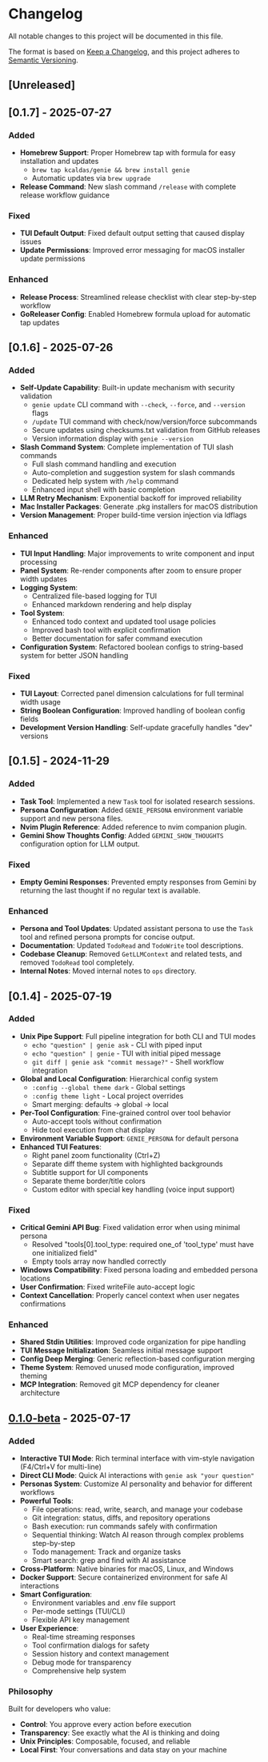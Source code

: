 # Changelog

All notable changes to this project will be documented in this file.

The format is based on [Keep a Changelog](https://keepachangelog.com/en/1.0.0/),
and this project adheres to [Semantic Versioning](https://semver.org/spec/v2.0.0.html).

## [Unreleased]

## [0.1.7] - 2025-07-27

### Added
- **Homebrew Support**: Proper Homebrew tap with formula for easy installation and updates
  - `brew tap kcaldas/genie && brew install genie`
  - Automatic updates via `brew upgrade`
- **Release Command**: New slash command `/release` with complete release workflow guidance

### Fixed
- **TUI Default Output**: Fixed default output setting that caused display issues
- **Update Permissions**: Improved error messaging for macOS installer update permissions

### Enhanced
- **Release Process**: Streamlined release checklist with clear step-by-step workflow
- **GoReleaser Config**: Enabled Homebrew formula upload for automatic tap updates

## [0.1.6] - 2025-07-26

### Added
- **Self-Update Capability**: Built-in update mechanism with security validation
  - `genie update` CLI command with `--check`, `--force`, and `--version` flags
  - `/update` TUI command with check/now/version/force subcommands
  - Secure updates using checksums.txt validation from GitHub releases
  - Version information display with `genie --version`
- **Slash Command System**: Complete implementation of TUI slash commands
  - Full slash command handling and execution
  - Auto-completion and suggestion system for slash commands
  - Dedicated help system with `/help` command
  - Enhanced input shell with basic completion
- **LLM Retry Mechanism**: Exponential backoff for improved reliability
- **Mac Installer Packages**: Generate .pkg installers for macOS distribution
- **Version Management**: Proper build-time version injection via ldflags

### Enhanced
- **TUI Input Handling**: Major improvements to write component and input processing
- **Panel System**: Re-render components after zoom to ensure proper width updates
- **Logging System**: 
  - Centralized file-based logging for TUI
  - Enhanced markdown rendering and help display
- **Tool System**:
  - Enhanced todo context and updated tool usage policies
  - Improved bash tool with explicit confirmation
  - Better documentation for safer command execution
- **Configuration System**: Refactored boolean configs to string-based system for better JSON handling

### Fixed
- **TUI Layout**: Corrected panel dimension calculations for full terminal width usage
- **String Boolean Configuration**: Improved handling of boolean config fields
- **Development Version Handling**: Self-update gracefully handles "dev" versions

## [0.1.5] - 2024-11-29

### Added
- **Task Tool**: Implemented a new `Task` tool for isolated research sessions.
- **Persona Configuration**: Added `GENIE_PERSONA` environment variable support and new persona files.
- **Nvim Plugin Reference**: Added reference to nvim companion plugin.
- **Gemini Show Thoughts Config**: Added `GEMINI_SHOW_THOUGHTS` configuration option for LLM output.

### Fixed
- **Empty Gemini Responses**: Prevented empty responses from Gemini by returning the last thought if no regular text is available.

### Enhanced
- **Persona and Tool Updates**: Updated assistant persona to use the `Task` tool and refined persona prompts for concise output.
- **Documentation**: Updated `TodoRead` and `TodoWrite` tool descriptions.
- **Codebase Cleanup**: Removed `GetLLMContext` and related tests, and removed `TodoRead` tool completely.
- **Internal Notes**: Moved internal notes to `ops` directory.

## [0.1.4] - 2025-07-19

### Added
- **Unix Pipe Support**: Full pipeline integration for both CLI and TUI modes
  - `echo "question" | genie ask` - CLI with piped input
  - `echo "question" | genie` - TUI with initial piped message
  - `git diff | genie ask "commit message?"` - Shell workflow integration
- **Global and Local Configuration**: Hierarchical config system
  - `:config --global theme dark` - Global settings
  - `:config theme light` - Local project overrides
  - Smart merging: defaults → global → local
- **Per-Tool Configuration**: Fine-grained control over tool behavior
  - Auto-accept tools without confirmation
  - Hide tool execution from chat display
- **Environment Variable Support**: `GENIE_PERSONA` for default persona
- **Enhanced TUI Features**:
  - Right panel zoom functionality (Ctrl+Z)
  - Separate diff theme system with highlighted backgrounds
  - Subtitle support for UI components
  - Separate theme border/title colors
  - Custom editor with special key handling (voice input support)

### Fixed
- **Critical Gemini API Bug**: Fixed validation error when using minimal persona
  - Resolved "tools[0].tool_type: required one_of 'tool_type' must have one initialized field"
  - Empty tools array now handled correctly
- **Windows Compatibility**: Fixed persona loading and embedded persona locations
- **User Confirmation**: Fixed writeFile auto-accept logic
- **Context Cancellation**: Properly cancel context when user negates confirmations

### Enhanced
- **Shared Stdin Utilities**: Improved code organization for pipe handling
- **TUI Message Initialization**: Seamless initial message support
- **Config Deep Merging**: Generic reflection-based configuration merging
- **Theme System**: Removed unused mode configuration, improved theming
- **MCP Integration**: Removed git MCP dependency for cleaner architecture

## [0.1.0-beta] - 2025-07-17

### Added
- **Interactive TUI Mode**: Rich terminal interface with vim-style navigation (F4/Ctrl+V for multi-line)
- **Direct CLI Mode**: Quick AI interactions with `genie ask "your question"`
- **Personas System**: Customize AI personality and behavior for different workflows
- **Powerful Tools**:
  - File operations: read, write, search, and manage your codebase
  - Git integration: status, diffs, and repository operations
  - Bash execution: run commands safely with confirmation
  - Sequential thinking: Watch AI reason through complex problems step-by-step
  - Todo management: Track and organize tasks
  - Smart search: grep and find with AI assistance
- **Cross-Platform**: Native binaries for macOS, Linux, and Windows
- **Docker Support**: Secure containerized environment for safe AI interactions
- **Smart Configuration**: 
  - Environment variables and .env file support
  - Per-mode settings (TUI/CLI)
  - Flexible API key management
- **User Experience**:
  - Real-time streaming responses
  - Tool confirmation dialogs for safety
  - Session history and context management
  - Debug mode for transparency
  - Comprehensive help system

### Philosophy
Built for developers who value:
- **Control**: You approve every action before execution
- **Transparency**: See exactly what the AI is thinking and doing
- **Unix Principles**: Composable, focused, and reliable
- **Local First**: Your conversations and data stay on your machine

[0.1.0-beta]: https://github.com/kcaldas/genie/releases/tag/v0.1.0-beta